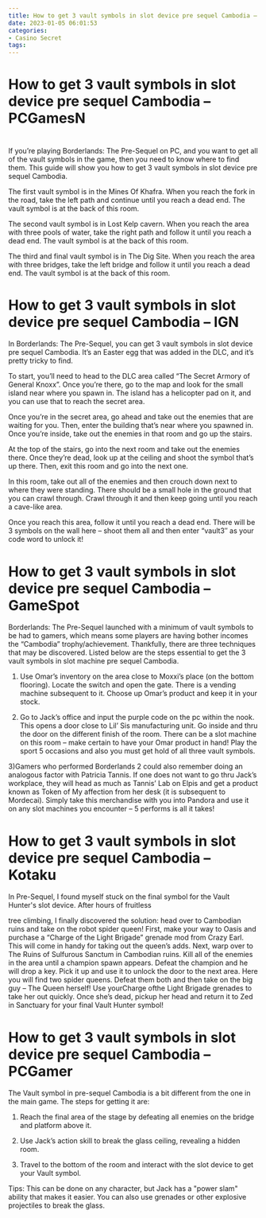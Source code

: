 ```yaml
---
title: How to get 3 vault symbols in slot device pre sequel Cambodia – PCGamesN
date: 2023-01-05 06:01:53
categories:
- Casino Secret
tags:
---
```



#  How to get 3 vault symbols in slot device pre sequel Cambodia – PCGamesN

#

If you’re playing Borderlands: The Pre-Sequel on PC, and you want to get all of the vault symbols in the game, then you need to know where to find them. This guide will show you how to get 3 vault symbols in slot device pre sequel Cambodia.

The first vault symbol is in the Mines Of Khafra. When you reach the fork in the road, take the left path and continue until you reach a dead end. The vault symbol is at the back of this room.

The second vault symbol is in Lost Kelp cavern. When you reach the area with three pools of water, take the right path and follow it until you reach a dead end. The vault symbol is at the back of this room.

The third and final vault symbol is in The Dig Site. When you reach the area with three bridges, take the left bridge and follow it until you reach a dead end. The vault symbol is at the back of this room.

#  How to get 3 vault symbols in slot device pre sequel Cambodia – IGN

In Borderlands: The Pre-Sequel, you can get 3 vault symbols in slot device pre sequel Cambodia. It’s an Easter egg that was added in the DLC, and it’s pretty tricky to find.

To start, you’ll need to head to the DLC area called “The Secret Armory of General Knoxx”. Once you’re there, go to the map and look for the small island near where you spawn in. The island has a helicopter pad on it, and you can use that to reach the secret area.

Once you’re in the secret area, go ahead and take out the enemies that are waiting for you. Then, enter the building that’s near where you spawned in. Once you’re inside, take out the enemies in that room and go up the stairs.

At the top of the stairs, go into the next room and take out the enemies there. Once they’re dead, look up at the ceiling and shoot the symbol that’s up there. Then, exit this room and go into the next one.

In this room, take out all of the enemies and then crouch down next to where they were standing. There should be a small hole in the ground that you can crawl through. Crawl through it and then keep going until you reach a cave-like area.

Once you reach this area, follow it until you reach a dead end. There will be 3 symbols on the wall here – shoot them all and then enter “vault3″ as your code word to unlock it!

#  How to get 3 vault symbols in slot device pre sequel Cambodia – GameSpot


Borderlands: The Pre-Sequel launched with a minimum of vault symbols to be had to gamers, which means some players are having bother incomes the “Cambodia” trophy/achievement. Thankfully, there are three techniques that may be discovered. Listed below are the steps essential to get the 3 vault symbols in slot machine pre sequel Cambodia.

1) Use Omar’s inventory on the area close to Moxxi’s place (on the bottom flooring). Locate the switch and open the gate. There is a vending machine subsequent to it. Choose up Omar’s product and keep it in your stock.

2) Go to Jack’s office and input the purple code on the pc within the nook. This opens a door close to Lil’ Sis manufacturing unit. Go inside and thru the door on the different finish of the room. There can be a slot machine on this room – make certain to have your Omar product in hand! Play the sport 5 occasions and also you must get hold of all three vault symbols.

3)Gamers who performed Borderlands 2 could also remember doing an analogous factor with Patricia Tannis. If one does not want to go thru Jack’s workplace, they will head as much as Tannis’ Lab on Elpis and get a product known as Token of My affection from her desk (it is subsequent to Mordecai). Simply take this merchandise with you into Pandora and use it on any slot machines you encounter – 5 performs is all it takes!

#  How to get 3 vault symbols in slot device pre sequel Cambodia – Kotaku

In Pre-Sequel, I found myself stuck on the final symbol for the Vault Hunter's slot device. After hours of fruitless
 
tree climbing, I finally discovered the solution: head over to Cambodian ruins and take on the robot spider queen!
First, make your way to Oasis and purchase a “Charge of the Light Brigade” grenade mod from Crazy Earl. This will come in handy for taking out the queen’s adds.
Next, warp over to The Ruins of Sulfurous Sanctum in Cambodian ruins. Kill all of the enemies in the area until a champion spawn appears. Defeat the champion and he will drop a key. Pick it up and use it to unlock the door to the next area.
Here you will find two spider queens. Defeat them both and then take on the big guy – The Queen herself! Use yourCharge ofthe Light Brigade grenades to take her out quickly. Once she’s dead, pickup her head and return it to Zed in Sanctuary for your final Vault Hunter symbol!

#  How to get 3 vault symbols in slot device pre sequel Cambodia – PCGamer

The Vault symbol in pre-sequel Cambodia is a bit different from the one in the main game. The steps for getting it are:

1) Reach the final area of the stage by defeating all enemies on the bridge and platform above it.

2) Use Jack’s action skill to break the glass ceiling, revealing a hidden room.

3) Travel to the bottom of the room and interact with the slot device to get your Vault symbol.

 Tips: This can be done on any character, but Jack has a &quot;power slam&quot; ability that makes it easier. You can also use grenades or other explosive projectiles to break the glass.
